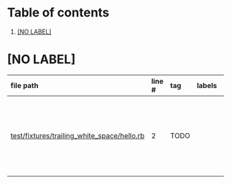 # Table of contents

1. [[NO LABEL]](#1-0)

# [NO LABEL]<a id="1-0"></a>

| file path | line # | tag | labels | comment
|:----------|:-------|:----|:-------|:-------
| [test/fixtures/trailing_white_space/hello.rb](test/fixtures/trailing_white_space/hello.rb#L2) | 2 | TODO |  | Some markdown text with a line break  <br>Next line with another break  <br>Final line

